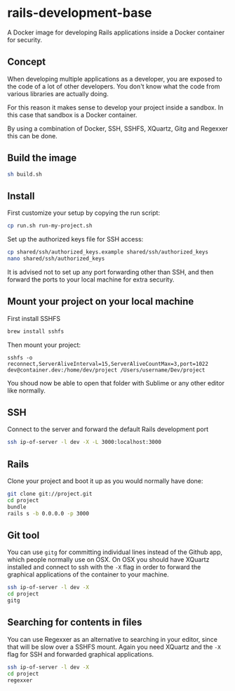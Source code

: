 # rails-development-base

A Docker image for developing Rails applications inside a Docker container for security.


## Concept

When developing multiple applications as a developer, you are exposed to the code of a lot of other developers. You don't know what the code from various libraries are actually doing.

For this reason it makes sense to develop your project inside a sandbox. In this case that sandbox is a Docker container.

By using a combination of Docker, SSH, SSHFS, XQuartz, Gitg and Regexxer this can be done.


## Build the image

```bash
sh build.sh
```


## Install

First customize your setup by copying the run script:
```bash
cp run.sh run-my-project.sh
```

Set up the authorized keys file for SSH access:
```bash
cp shared/ssh/authorized_keys.example shared/ssh/authorized_keys
nano shared/ssh/authorized_keys
```

It is advised not to set up any port forwarding other than SSH, and then forward the ports to your local machine for extra security.


## Mount your project on your local machine

First install SSHFS
```bash
brew install sshfs
```

Then mount your project:
```
sshfs -o reconnect,ServerAliveInterval=15,ServerAliveCountMax=3,port=1022 dev@container.dev:/home/dev/project /Users/username/Dev/project
```

You shoud now be able to open that folder with Sublime or any other editor like normally.


## SSH

Connect to the server and forward the default Rails development port

```bash
ssh ip-of-server -l dev -X -L 3000:localhost:3000
```


## Rails

Clone your project and boot it up as you would normally have done:

```bash
git clone git://project.git
cd project
bundle
rails s -b 0.0.0.0 -p 3000
```


## Git tool

You can use `gitg` for committing individual lines instead of the Github app, which people normally use on OSX. On OSX you should have XQuartz installed and connect to ssh with the `-X` flag in order to forward the graphical applications of the container to your machine.

```bash
ssh ip-of-server -l dev -X
cd project
gitg
```


## Searching for contents in files

You can use Regexxer as an alternative to searching in your editor, since that will be slow over a SSHFS mount. Again you need XQuartz and the `-X` flag for SSH and forwarded graphical applications.

```bash
ssh ip-of-server -l dev -X
cd project
regexxer
```

